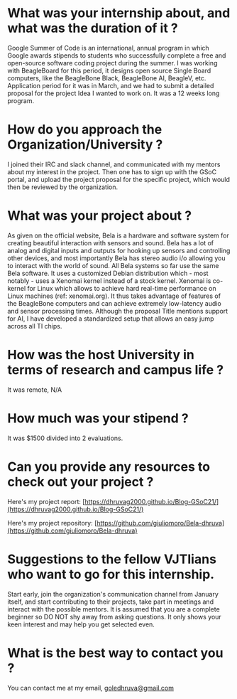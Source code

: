 # What was your internship about, and what was the duration of it ?

Google Summer of Code is an international, annual program in which Google awards stipends to students who successfully complete a free and open-source software coding project during the summer. I was working with BeagleBoard for this period, it designs open source Single Board computers, like the BeagleBone Black, BeagleBone AI, BeagleV, etc. Application period for it was in March, and we had to submit a detailed proposal for the project Idea I wanted to work on. It was a 12 weeks long program.

# How do you approach the Organization/University ?

I joined their IRC and slack channel, and communicated with my mentors about my interest in the project. Then one has to sign up with the GSoC portal, and upload the project proposal for the specific project, which would then be reviewed by the organization.

# What was your project about ?

As given on the official website, Bela is a hardware and software system for creating beautiful interaction with sensors and sound.
Bela has a lot of analog and digital inputs and outputs for hooking up sensors and controlling other devices, and most importantly Bela has stereo audio i/o allowing you to interact with the world of sound.
All Bela systems so far use the same Bela software. It uses a customized Debian distribution which - most notably - uses a Xenomai kernel instead of a stock kernel. Xenomai is co-kernel for Linux which allows to achieve hard real-time performance on Linux machines (ref: xenomai.org). It thus takes advantage of features of the BeagleBone computers and can achieve extremely low-latency audio and sensor processing times.
Although the proposal Title mentions support for AI, I have developed a standardized setup that allows an easy jump across all TI chips.

# How was the host University in terms of research and campus life ?

It was remote, N/A

# How much was your stipend ?

It was $1500 divided into 2 evaluations.

# Can you provide any resources to check out your project ?

Here's my project report: [https://dhruvag2000.github.io/Blog-GSoC21/](https://dhruvag2000.github.io/Blog-GSoC21/)

Here's my project repository: [https://github.com/giuliomoro/Bela-dhruva](https://github.com/giuliomoro/Bela-dhruva)

# Suggestions to the fellow VJTIians who want to go for this internship.

Start early, join the organization's communication channel from January itself, and start contributing to their projects, take part in meetings and interact with the possible mentors. It is assumed that you are a complete beginner so DO NOT shy away from asking questions. It only shows your keen interest and may help you get selected even.

# What is the best way to contact you ?

You can contact me at my email, [goledhruva@gmail.com](mailto:goledhruva@gmail.com)
